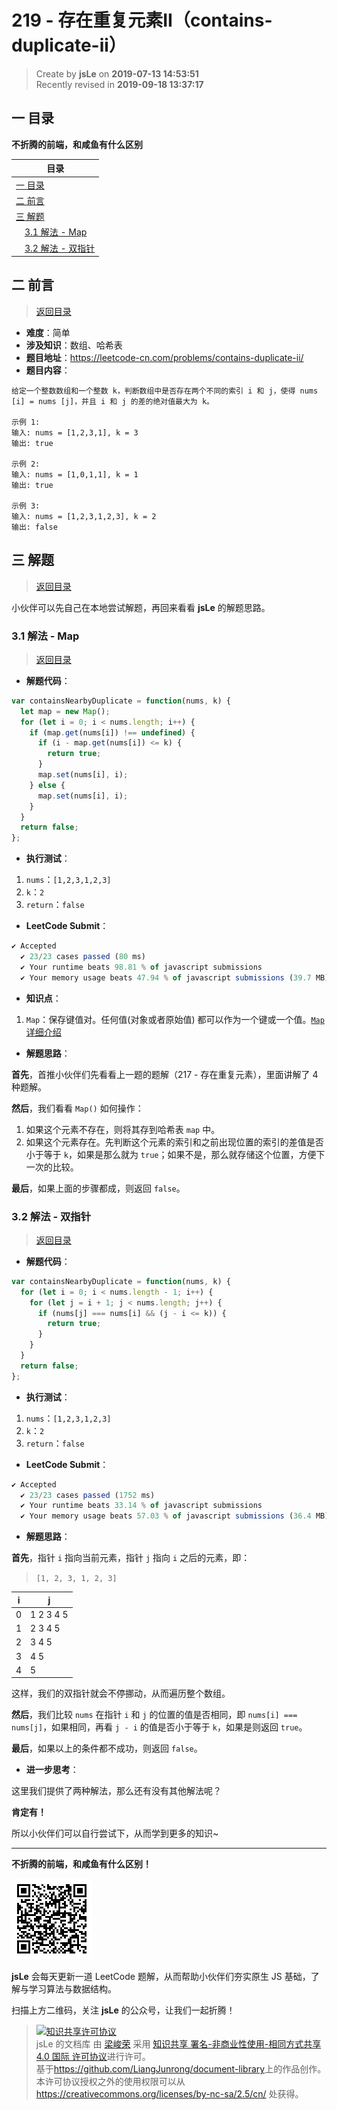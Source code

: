 219 - 存在重复元素II（contains-duplicate-ii）
===

> Create by **jsLe** on **2019-07-13 14:53:51**  
> Recently revised in **2019-09-18 13:37:17**

## <a name="chapter-one" id="chapter-one">一 目录</a>

**不折腾的前端，和咸鱼有什么区别**

| 目录 |
| --- | 
| [一 目录](#chapter-one) | 
| <a name="catalog-chapter-two" id="catalog-chapter-two"></a>[二 前言](#chapter-two) |
| <a name="catalog-chapter-three" id="catalog-chapter-three"></a>[三 解题](#chapter-three) |
| &emsp;[3.1 解法 - Map](#chapter-three-one) |
| &emsp;[3.2 解法 - 双指针](#chapter-three-two) |

## <a name="chapter-two" id="chapter-two">二 前言</a>

> [返回目录](#chapter-one)

* **难度**：简单
* **涉及知识**：数组、哈希表
* **题目地址**：https://leetcode-cn.com/problems/contains-duplicate-ii/
* **题目内容**：

```
给定一个整数数组和一个整数 k，判断数组中是否存在两个不同的索引 i 和 j，使得 nums [i] = nums [j]，并且 i 和 j 的差的绝对值最大为 k。

示例 1:
输入: nums = [1,2,3,1], k = 3
输出: true

示例 2:
输入: nums = [1,0,1,1], k = 1
输出: true

示例 3:
输入: nums = [1,2,3,1,2,3], k = 2
输出: false
```

## <a name="chapter-three" id="chapter-three">三 解题</a>

> [返回目录](#chapter-one)

小伙伴可以先自己在本地尝试解题，再回来看看 **jsLe** 的解题思路。

### <a name="chapter-three-one" id="chapter-three-one">3.1 解法 - Map</a>

> [返回目录](#chapter-one)

* **解题代码**：

```js
var containsNearbyDuplicate = function(nums, k) {
  let map = new Map();
  for (let i = 0; i < nums.length; i++) {
    if (map.get(nums[i]) !== undefined) {
      if (i - map.get(nums[i]) <= k) {
        return true;
      }
      map.set(nums[i], i);
    } else {
      map.set(nums[i], i);
    }
  }
  return false;
};
```

* **执行测试**：

1. `nums`：`[1,2,3,1,2,3]`
2. `k`：`2`
3. `return`：`false`

* **LeetCode Submit**：

```js
✔ Accepted
  ✔ 23/23 cases passed (80 ms)
  ✔ Your runtime beats 98.81 % of javascript submissions
  ✔ Your memory usage beats 47.94 % of javascript submissions (39.7 MB)
```

* **知识点**：

1. `Map`：保存键值对。任何值(对象或者原始值) 都可以作为一个键或一个值。[`Map` 详细介绍](https://github.com/LiangJunrong/document-library/blob/master/JavaScript-library/JavaScript/%E5%86%85%E7%BD%AE%E5%AF%B9%E8%B1%A1/Map/README.md)

* **解题思路**：

**首先**，首推小伙伴们先看看上一题的题解（217 - 存在重复元素），里面讲解了 4 种题解。

**然后**，我们看看 `Map()` 如何操作：

1. 如果这个元素不存在，则将其存到哈希表 `map` 中。
2. 如果这个元素存在。先判断这个元素的索引和之前出现位置的索引的差值是否小于等于 `k`，如果是那么就为 `true`；如果不是，那么就存储这个位置，方便下一次的比较。

**最后**，如果上面的步骤都成，则返回 `false`。

### <a name="chapter-three-two" id="chapter-three-two">3.2 解法 - 双指针</a>

> [返回目录](#chapter-one)

* **解题代码**：

```js
var containsNearbyDuplicate = function(nums, k) {
  for (let i = 0; i < nums.length - 1; i++) {
    for (let j = i + 1; j < nums.length; j++) {
      if (nums[j] === nums[i] && (j - i <= k)) {
        return true;
      }
    }
  }
  return false;
};
```

* **执行测试**：

1. `nums`：`[1,2,3,1,2,3]`
2. `k`：`2`
3. `return`：`false`

* **LeetCode Submit**：

```js
✔ Accepted
  ✔ 23/23 cases passed (1752 ms)
  ✔ Your runtime beats 33.14 % of javascript submissions
  ✔ Your memory usage beats 57.03 % of javascript submissions (36.4 MB)
```

* **解题思路**：

**首先**，指针 `i` 指向当前元素，指针 `j` 指向 `i` 之后的元素，即：

> `[1, 2, 3, 1, 2, 3]`

| i | j |
| --- | --- |
| 0 | 1 2 3 4 5 |
| 1 | 2 3 4 5 |
| 2 | 3 4 5 |
| 3 | 4 5 |
| 4 | 5 |

这样，我们的双指针就会不停挪动，从而遍历整个数组。

**然后**，我们比较 `nums` 在指针 `i` 和 `j` 的位置的值是否相同，即 `nums[i] === nums[j]`，如果相同，再看 `j - i` 的值是否小于等于 `k`，如果是则返回 `true`。

**最后**，如果以上的条件都不成功，则返回 `false`。

* **进一步思考**：

这里我们提供了两种解法，那么还有没有其他解法呢？

**肯定有！**

所以小伙伴们可以自行尝试下，从而学到更多的知识~

---

**不折腾的前端，和咸鱼有什么区别！**

![图](../../../public-repertory/img/z-small-wechat-public-address.jpg)

**jsLe** 会每天更新一道 LeetCode 题解，从而帮助小伙伴们夯实原生 JS 基础，了解与学习算法与数据结构。

扫描上方二维码，关注 **jsLe** 的公众号，让我们一起折腾！

> <a rel="license" href="http://creativecommons.org/licenses/by-nc-sa/4.0/"><img alt="知识共享许可协议" style="border-width:0" src="https://i.creativecommons.org/l/by-nc-sa/4.0/88x31.png" /></a><br /><span xmlns:dct="http://purl.org/dc/terms/" property="dct:title">jsLe 的文档库</span> 由 <a xmlns:cc="http://creativecommons.org/ns#" href="https://github.com/LiangJunrong/document-library" property="cc:attributionName" rel="cc:attributionURL">梁峻荣</a> 采用 <a rel="license" href="http://creativecommons.org/licenses/by-nc-sa/4.0/">知识共享 署名-非商业性使用-相同方式共享 4.0 国际 许可协议</a>进行许可。<br />基于<a xmlns:dct="http://purl.org/dc/terms/" href="https://github.com/LiangJunrong/document-library" rel="dct:source">https://github.com/LiangJunrong/document-library</a>上的作品创作。<br />本许可协议授权之外的使用权限可以从 <a xmlns:cc="http://creativecommons.org/ns#" href="https://creativecommons.org/licenses/by-nc-sa/2.5/cn/" rel="cc:morePermissions">https://creativecommons.org/licenses/by-nc-sa/2.5/cn/</a> 处获得。